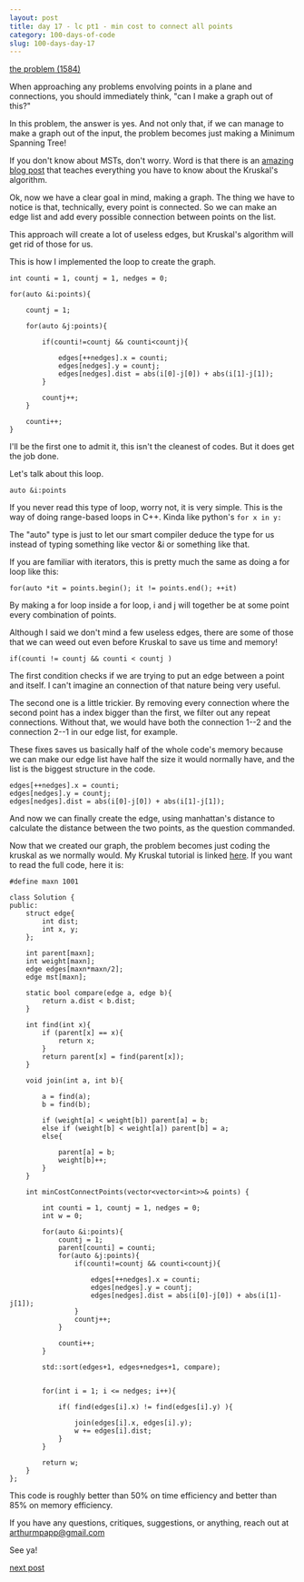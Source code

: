 ```yaml
---
layout: post
title: day 17 - lc pt1 - min cost to connect all points
category: 100-days-of-code
slug: 100-days-day-17
---
```


[the problem (1584)](https://leetcode.com/problems/min-cost-to-connect-all-points/)

When approaching any problems envolving points in a plane and connections, you should immediately think, "can I make a graph out of this?" 

In this problem, the answer is yes. And not only that, if we can manage to make a graph out of the input, the problem becomes just making a Minimum Spanning Tree!

If you don't know about MSTs, don't worry. Word is that there is an [amazing blog post](/blog/100-days-day-6) that teaches everything you have to know about the Kruskal's algorithm.

Ok, now we have a clear goal in mind, making a graph. The thing we have to notice is that, technically, every point is connected. So we can make an edge list and add every possible connection between points on the list.

This approach will create a lot of useless edges, but Kruskal's algorithm will get rid of those for us. 

This is how I implemented the loop to create the graph.

```
int counti = 1, countj = 1, nedges = 0;

for(auto &i:points){

    countj = 1;

    for(auto &j:points){

        if(counti!=countj && counti<countj){
                    
            edges[++nedges].x = counti; 
            edges[nedges].y = countj;
            edges[nedges].dist = abs(i[0]-j[0]) + abs(i[1]-j[1]);
        }

        countj++;
    }
            
    counti++;
}
```

I'll be the first one to admit it, this isn't the cleanest of codes. But it does get the job done. 

Let's talk about this loop.

```
auto &i:points
```

If you never read this type of loop, worry not, it is very simple. This is the way of doing range-based loops in C++. Kinda like python's ```for x in y:``` 

The "auto" type is just to let our smart compiler deduce the type for us instead of typing something like vector<int> &i or something like that. 

If you are familiar with iterators, this is pretty much the same as doing a for loop like this:

```
for(auto *it = points.begin(); it != points.end(); ++it)
```

By making a for loop inside a for loop, i and j will together be at some point every combination of points.

Although I said we don't mind a few useless edges, there are some of those that we can weed out even before Kruskal to save us time and memory!

```
if(counti != countj && counti < countj )
```

The first condition checks if we are trying to put an edge between a point and itself. I can't imagine an connection of that nature being very useful.

The second one is a little trickier. By removing every connection where the second point has a index bigger than the first, we filter out any repeat connections. Without that, we would have both the connection 1--2 and the connection 2--1 in our edge list, for example.

These fixes saves us basically half of the whole code's memory because we can make our edge list have half the size it would normally have, and the list is the biggest structure in the code.

```
edges[++nedges].x = counti; 
edges[nedges].y = countj;
edges[nedges].dist = abs(i[0]-j[0]) + abs(i[1]-j[1]);
```

And now we can finally create the edge, using manhattan's distance to calculate the distance between the two points, as the question commanded. 

Now that we created our graph, the problem becomes just coding the kruskal as we normally would. My Kruskal tutorial is linked [here](/blog/100-days-day-6). If you want to read the full code, here it is:

```
#define maxn 1001

class Solution {
public:
    struct edge{
        int dist;
        int x, y;
    };

    int parent[maxn];
    int weight[maxn];
    edge edges[maxn*maxn/2];
    edge mst[maxn];

    static bool compare(edge a, edge b){ 
        return a.dist < b.dist; 
    }

    int find(int x){
        if (parent[x] == x){
            return x;
        }
        return parent[x] = find(parent[x]);
    }

    void join(int a, int b){
    
        a = find(a);
        b = find(b);
    
        if (weight[a] < weight[b]) parent[a] = b;
        else if (weight[b] < weight[a]) parent[b] = a;
        else{

            parent[a] = b;
            weight[b]++;
        }
    }

    int minCostConnectPoints(vector<vector<int>>& points) {
        
        int counti = 1, countj = 1, nedges = 0;
        int w = 0;
        
        for(auto &i:points){
            countj = 1;
            parent[counti] = counti;
            for(auto &j:points){
                if(counti!=countj && counti<countj){
                    
                    edges[++nedges].x = counti; 
                    edges[nedges].y = countj;
                    edges[nedges].dist = abs(i[0]-j[0]) + abs(i[1]-j[1]);
                }
                countj++;
            }
            
            counti++;
        }

        std::sort(edges+1, edges+nedges+1, compare);
        
        
        for(int i = 1; i <= nedges; i++){
            
            if( find(edges[i].x) != find(edges[i].y) ){
                
                join(edges[i].x, edges[i].y);
                w += edges[i].dist;
            }
        }
        
        return w;
    }
};
```

This code is roughly better than 50% on time efficiency and better than 85% on memory efficiency.

If you have any questions, critiques, suggestions, or anything, reach out at arthurmpapp@gmail.com

See ya!

[next post](/blog/100-days-day-18)
